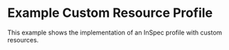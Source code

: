 # Example Custom Resource Profile

This example shows the implementation of an InSpec profile with custom resources.
